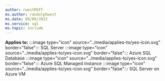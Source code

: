 ```yaml
---
author: rwestMSFT
ms.author: randolphwest
ms.date: 09/09/2022
ms.service: sql
ms.topic: include
---
```


**Applies to:** :::image type="icon" source="../media/applies-to/yes-icon.svg" border="false"::: SQL Server :::image type="icon" source="../media/applies-to/yes-icon.svg" border="false"::: Azure SQL Database :::image type="icon" source="../media/applies-to/yes-icon.svg" border="false"::: Azure SQL Managed Instance :::image type="icon" source="../media/applies-to/yes-icon.svg" border="false"::: SQL Server on Azure VM

